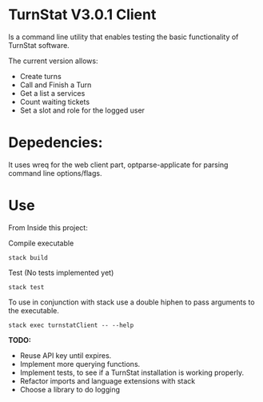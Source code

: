 # TurnStat V3.0.1 Client

Is a command line utility that  enables testing the basic functionality of TurnStat software.

The current version allows: 

- Create turns
- Call and Finish a Turn
- Get a list a services
- Count waiting tickets
- Set a slot and role for the logged user


Depedencies: 
====

It uses wreq for the web client part, optparse-applicate for parsing command line options/flags.

Use
====

From Inside this project: 

Compile executable
```shell
stack build
```

Test (No tests implemented yet)
```shell
stack test
```

To use in conjunction with stack use a double hiphen to pass arguments to the executable.
```shell
stack exec turnstatClient -- --help
```


**TODO:**

- Reuse API key until expires.
- Implement more querying functions.
- Implement tests, to see if a TurnStat installation is working properly.
- Refactor imports and language extensions with stack
- Choose a library to do logging
